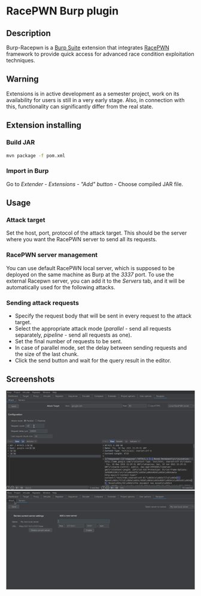 # RacePWN Burp plugin

## Description
Burp-Racepwn is a [Burp Suite](https://portswigger.net/burp) extension that integrates [RacePWN](https://github.com/racepwn/racepwn) framework to provide quick access for advanced race condition exploitation techniques.

## Warning
Extensions is in active development as a semester project, work on its availability for users is still in a very early stage. Also, in connection with this, functionality can significantly differ from the real state.

## Extension installing
### Build JAR
```bash
mvn package -f pom.xml
```
### Import in Burp
Go to _Extender_ - _Extensions_ - _"Add" button_ - Choose compiled JAR file.

## Usage

### Attack target
Set the host, port, protocol of the attack target. This should be the server where you want the RacePWN server to send all its requests.
### RacePWN server management
You can use default RacePWN local server, which is supposed to be deployed on the same machine as Burp at the _3337_ port.
To use the external Racepwn server, you can add it to the _Servers_ tab, and it will be automatically used for the following attacks.
### Sending attack requests
- Specify the request body that will be sent in every request to the attack target.
- Select the appropriate attack mode (_parallel_ - send all requests separately, _pipeline_ - send all requests as one).
- Set the final number of requests to be sent.
- In case of parallel mode, set the delay between sending requests and the size of the last chunk.
- Click the send button and wait for the query result in the editor.

## Screenshots
![Attack tab](attack_tab.png)
![Servers tab](servers_tab.png)
